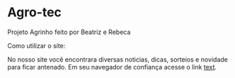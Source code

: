 # Agro-tec
Projeto Agrinho
feito por Beatriz e Rebeca

Como utilizar o site:

No nosso site você encontrara diversas noticias, dicas, sorteios e novidade para ficar antenado.
Em seu navegador de confiança acesse o link [text](https://luar-do-sertao.vercel.app/).
